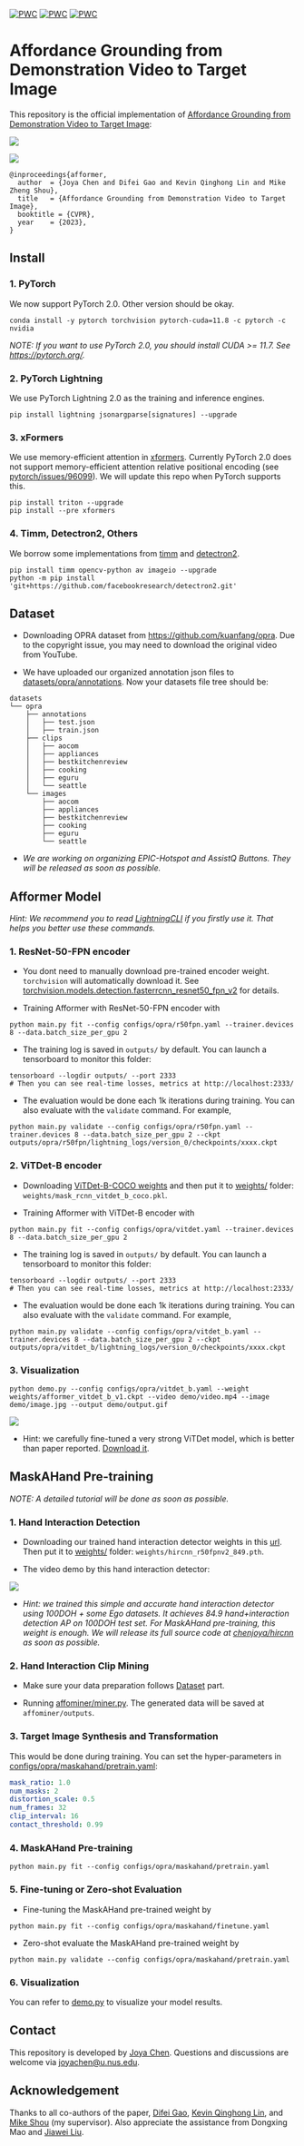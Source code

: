[![PWC](https://img.shields.io/endpoint.svg?url=https://paperswithcode.com/badge/affordance-grounding-from-demonstration-video-1/video-to-image-affordance-grounding-on-opra)](https://paperswithcode.com/sota/video-to-image-affordance-grounding-on-opra?p=affordance-grounding-from-demonstration-video-1)
[![PWC](https://img.shields.io/endpoint.svg?url=https://paperswithcode.com/badge/affordance-grounding-from-demonstration-video-1/video-to-image-affordance-grounding-on-opra-1)](https://paperswithcode.com/sota/video-to-image-affordance-grounding-on-opra-1?p=affordance-grounding-from-demonstration-video-1)
[![PWC](https://img.shields.io/endpoint.svg?url=https://paperswithcode.com/badge/affordance-grounding-from-demonstration-video-1/video-to-image-affordance-grounding-on-epic)](https://paperswithcode.com/sota/video-to-image-affordance-grounding-on-epic?p=affordance-grounding-from-demonstration-video-1)

# Affordance Grounding from Demonstration Video to Target Image

This repository is the official implementation of [Affordance Grounding from Demonstration Video to Target Image](https://arxiv.org/abs/2303.14644):

![](readme.png)

![](demo/output1.gif) 
```
@inproceedings{afformer,
  author  = {Joya Chen and Difei Gao and Kevin Qinghong Lin and Mike Zheng Shou},
  title   = {Affordance Grounding from Demonstration Video to Target Image},
  booktitle = {CVPR},
  year    = {2023},
}
```

## Install

### 1. PyTorch 

We now support PyTorch 2.0. Other version should be okay.

```
conda install -y pytorch torchvision pytorch-cuda=11.8 -c pytorch -c nvidia
```

*NOTE: If you want to use PyTorch 2.0, you should install CUDA >= 11.7. See https://pytorch.org/.*

### 2. PyTorch Lightning

We use PyTorch Lightning 2.0 as the training and inference engines.

```
pip install lightning jsonargparse[signatures] --upgrade
```

### 3. xFormers

We use memory-efficient attention in [xformers](https://github.com/facebookresearch/xformers). Currently PyTorch 2.0 does not support memory-efficient attention relative positional encoding (see [pytorch/issues/96099](https://github.com/pytorch/pytorch/issues/96099)). We will update this repo when PyTorch supports this.

```
pip install triton --upgrade
pip install --pre xformers
```

### 4. Timm, Detectron2, Others

We borrow some implementations from [timm](https://github.com/huggingface/pytorch-image-models) and [detectron2](https://github.com/facebookresearch/detectron2).

```
pip install timm opencv-python av imageio --upgrade
python -m pip install 'git+https://github.com/facebookresearch/detectron2.git'
```

## Dataset

* Downloading OPRA dataset from https://github.com/kuanfang/opra. Due to the copyright issue, you may need to download the original video from YouTube.

* We have uploaded our organized annotation json files to [datasets/opra/annotations](datasets/opra/annotations). Now your datasets file tree should be:
```
datasets
└── opra
    ├── annotations
    │   ├── test.json
    │   ├── train.json
    ├── clips
    │   ├── aocom
    │   ├── appliances
    │   ├── bestkitchenreview
    │   ├── cooking
    │   ├── eguru
    │   └── seattle
    └── images
        ├── aocom
        ├── appliances
        ├── bestkitchenreview
        ├── cooking
        ├── eguru
        └── seattle
```

* *We are working on organizing EPIC-Hotspot and AssistQ Buttons. They will be released as soon as possible.*

## Afformer Model

*Hint: We recommend you to read [LightningCLI](https://lightning.ai/docs/pytorch/stable/cli/lightning_cli.html) if you firstly use it. That helps you better use these commands.*

### 1. ResNet-50-FPN encoder

* You dont need to manually download pre-trained encoder weight. ```torchvision``` will automatically download it. See [torchvision.models.detection.fasterrcnn_resnet50_fpn_v2](https://pytorch.org/vision/main/models/generated/torchvision.models.detection.fasterrcnn_resnet50_fpn_v2.html) for details.

* Training Afformer with ResNet-50-FPN encoder with
```shell
python main.py fit --config configs/opra/r50fpn.yaml --trainer.devices 8 --data.batch_size_per_gpu 2
```

* The training log is saved in `outputs/` by default. You can launch a tensorboard to monitor this folder:
```shell
tensorboard --logdir outputs/ --port 2333
# Then you can see real-time losses, metrics at http://localhost:2333/ 
```

* The evaluation would be done each 1k iterations during training. You can also evaluate with the `validate` command. For example, 
```shell
python main.py validate --config configs/opra/r50fpn.yaml --trainer.devices 8 --data.batch_size_per_gpu 2 --ckpt outputs/opra/r50fpn/lightning_logs/version_0/checkpoints/xxxx.ckpt
```

### 2. ViTDet-B encoder

* Downloading [ViTDet-B-COCO weights](https://dl.fbaipublicfiles.com/detectron2/ViTDet/COCO/mask_rcnn_vitdet_b/f325346929/model_final_61ccd1.pkl) and then put it to [weights/](weights/) folder: ```weights/mask_rcnn_vitdet_b_coco.pkl```.

* Training Afformer with ViTDet-B encoder with
```shell
python main.py fit --config configs/opra/vitdet.yaml --trainer.devices 8 --data.batch_size_per_gpu 2
```

* The training log is saved in `outputs/` by default. You can launch a tensorboard to monitor this folder:
```shell
tensorboard --logdir outputs/ --port 2333
# Then you can see real-time losses, metrics at http://localhost:2333/ 
```

* The evaluation would be done each 1k iterations during training. You can also evaluate with the `validate` command. For example, 
```shell
python main.py validate --config configs/opra/vitdet_b.yaml --trainer.devices 8 --data.batch_size_per_gpu 2 --ckpt outputs/opra/vitdet_b/lightning_logs/version_0/checkpoints/xxxx.ckpt
```

### 3. Visualization

```shell
python demo.py --config configs/opra/vitdet_b.yaml --weight weights/afformer_vitdet_b_v1.ckpt --video demo/video.mp4 --image demo/image.jpg --output demo/output.gif
```

![](demo/output2.gif) 

* Hint: we carefully fine-tuned a very strong ViTDet model, which is better than paper reported. [Download it](https://drive.google.com/uc?export=download&id=1bvgBwkRJhA2hxInrPPHlwlGH3tNfDciX). 

## MaskAHand Pre-training

*NOTE: A detailed tutorial will be done as soon as possible.*

### 1. Hand Interaction Detection

* Downloading our trained hand interaction detector weights in this [url](https://drive.google.com/uc?export=download&id=1Ha_Jo5KJckRKo4bSTIBJ9EE5NDXIhmam). Then put it to [weights/](weights/) folder: ```weights/hircnn_r50fpnv2_849.pth```.

* The video demo by this hand interaction detector:

![](demo/hircnn.gif) 

* *Hint: we trained this simple and accurate hand interaction detector using 100DOH + some Ego datasets. It achieves 84.9 hand+interaction detection AP on 100DOH test set. For MaskAHand pre-training, this weight is enough. We will release its full source code at [chenjoya/hircnn](https://github.com/chenjoya/hircnn) as soon as possible.*

### 2. Hand Interaction Clip Mining

* Make sure your data preparation follows [Dataset](#dataset) part.

* Running [affominer/miner.py](afformer/miner.py). The generated data will be saved at `affominer/outputs`.

### 3. Target Image Synthesis and Transformation

This would be done during training. You can set the hyper-parameters in [configs/opra/maskahand/pretrain.yaml](configs/opra/maskahand/pretrain.yaml):

```yaml
mask_ratio: 1.0
num_masks: 2
distortion_scale: 0.5
num_frames: 32
clip_interval: 16
contact_threshold: 0.99
```

### 4. MaskAHand Pre-training

```shell
python main.py fit --config configs/opra/maskahand/pretrain.yaml
```

### 5. Fine-tuning or Zero-shot Evaluation

* Fine-tuning the MaskAHand pre-trained weight by

```shell
python main.py fit --config configs/opra/maskahand/finetune.yaml 
```

* Zero-shot evaluate the MaskAHand pre-trained weight by

```shell
python main.py validate --config configs/opra/maskahand/pretrain.yaml
```

### 6. Visualization

You can refer to [demo.py](demo.py) to visualize your model results.

## Contact

This repository is developed by [Joya Chen](https://chenjoya.github.io/).  Questions and discussions are welcome via joyachen@u.nus.edu.

## Acknowledgement

Thanks to all co-authors of the paper, [Difei Gao](https://scholar.google.com/citations?user=No9OsocAAAAJ&hl=en), [Kevin Qinghong Lin](https://qinghonglin.github.io/), and [Mike Shou](https://sites.google.com/view/showlab) (my supervisor). Also appreciate the assistance from Dongxing Mao and [Jiawei Liu](https://jia-wei-liu.github.io/). 
